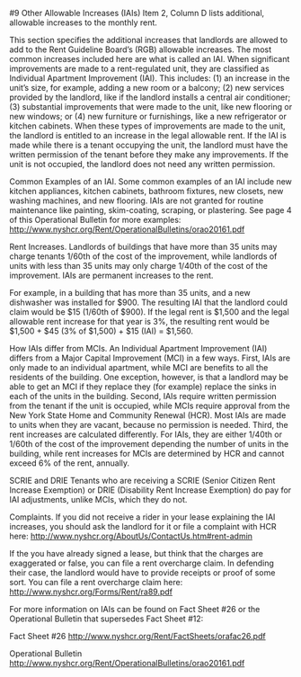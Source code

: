 #9 Other Allowable Increases (IAIs)
Item 2, Column D lists additional, allowable increases to the monthly rent.

This section specifies the additional increases that landlords are allowed to add to the Rent Guideline Board’s (RGB) allowable increases. The most common increases included here are what is called an IAI. When significant improvements are made to a rent-regulated unit, they are classified as Individual Apartment Improvement (IAI). This includes: (1) an increase in the unit’s size, for example, adding a new room or a balcony; (2) new services provided by the landlord, like if the landlord installs a central air conditioner; (3) substantial improvements that were made to the unit, like new flooring or new windows; or (4) new furniture or furnishings, like a new refrigerator or kitchen cabinets. When these types of improvements are made to the unit, the landlord is entitled to an increase in the legal allowable rent. If the IAI is made while there is a tenant occupying the unit, the landlord must have the written permission of the tenant before they make any improvements. If the unit is not occupied, the landlord does not need any written permission. 

Common Examples of an IAI. Some common examples of an IAI include new kitchen appliances, kitchen cabinets, bathroom fixtures, new closets, new washing machines, and new flooring. IAIs are not granted for routine maintenance like painting, skim-coating, scraping, or plastering. See page 4 of this Operational Bulletin for more examples: http://www.nyshcr.org/Rent/OperationalBulletins/orao20161.pdf

Rent Increases. Landlords of buildings that have more than 35 units may charge tenants 1/60th of the cost of the improvement, while landlords of units with less than 35 units may only charge 1/40th of the cost of the improvement. IAIs are permanent increases to the rent.

For example, in a building that has more than 35 units, and a new dishwasher was installed for $900. The resulting IAI that the landlord could claim would be $15 (1/60th of $900). If the legal rent is $1,500 and the legal allowable rent increase for that year is 3%, the resulting rent would be $1,500 + $45 (3% of $1,500) + $15 (IAI) = $1,560. 

How IAIs differ from MCIs.
An Individual Apartment Improvement (IAI) differs from a Major Capital Improvement (MCI) in a few ways. First, IAIs are only made to an individual apartment, while MCI are benefits to all the residents of the building. One exception, however, is that a landlord may be able to get an MCI if they replace they (for example) replace the sinks in each of the units in the building. Second, IAIs require written permission from the tenant if the unit is occupied, while MCIs require approval from the New York State Home and Community Renewal (HCR).  Most IAIs are made to units when they are vacant, because no permission is needed. Third, the rent increases are calculated differently. For IAIs, they are either 1/40th or 1/60th of the cost of the improvement depending the number of units in the building, while rent increases for MCIs are determined by HCR and cannot exceed 6% of the rent, annually. 


SCRIE and DRIE
Tenants who are receiving a SCRIE (Senior Citizen Rent Increase Exemption) or DRIE (Disability Rent Increase Exemption) do pay for IAI adjustments, unlike MCIs, which they do not. 

Complaints. If you did not receive a rider in your lease explaining the IAI increases, you should ask the landlord for it or file a complaint with HCR here: 
http://www.nyshcr.org/AboutUs/ContactUs.htm#rent-admin 

If the you have already signed a lease, but think that the charges are exaggerated or false, you can file a rent overcharge claim. In defending their case, the landlord would have to provide receipts or proof of some sort. You can file a rent overcharge claim here: http://www.nyshcr.org/Forms/Rent/ra89.pdf
 
For more information on IAIs can be found on Fact Sheet #26 or the Operational Bulletin that supersedes Fact Sheet #12: 

Fact Sheet #26
http://www.nyshcr.org/Rent/FactSheets/orafac26.pdf

Operational Bulletin
http://www.nyshcr.org/Rent/OperationalBulletins/orao20161.pdf